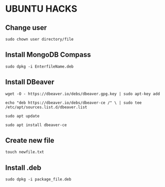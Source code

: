 # UBUNTU HACKS

## Change user
``sudo chown user directory/file``

## Install MongoDB Compass
``sudo dpkg -i EnterfileName.deb``

## Install DBeaver

``wget -O - https://dbeaver.io/debs/dbeaver.gpg.key | sudo apt-key add``

``echo "deb https://dbeaver.io/debs/dbeaver-ce /" \ | sudo tee /etc/apt/sources.list.d/dbeaver.list``

``sudo apt update``

``sudo apt install dbeaver-ce``

## Create new file

``touch newfile.txt``

## Install .deb

``sudo dpkg -i package_file.deb``
